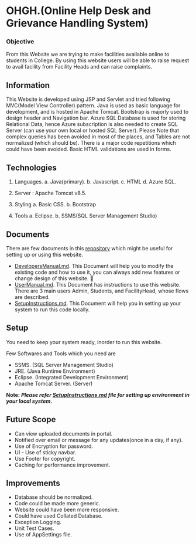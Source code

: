 # OHGH.(Online Help Desk and Grievance Handling System)

### Objective
  From this Website we are trying to make facilities available online to students in College.
By using this website users will be able to raise request to avail facility from Facility Heads and can raise complaints.

## Information
  This Website is developed using JSP and Servlet and tried following MVC(Model View Controller) pattern. Java is used as basic language for development, and is hosted in Apache Tomcat. Bootstrap is majorly used to design header and Navigation bar. Azure SQL Database is used for storing Relational Data, hence Azure subscription is also needed to create SQL Server (can use your own local or hosted SQL Server). Please Note that complex queries has been avoided in most of the places, and Tables are not normalized (which should be). There is a major code repetitions which could have been avoided. Basic HTML validations are used in forms.

## Technologies
  1. Languages.
    a. Java(primary).
    b. Javascript.
    c. HTML
    d. Azure SQL.
  
  2. Server : Apache Tomcat v8.5.
  
  3. Styling
    a. Basic CSS.
    b. Bootstrap
  
  4. Tools
    a. Eclipse.
    b. SSMS(SQL Server Management Studio)
    
## Documents
  There are few documents in this [repository](https://github.com/kumaramitrou/OHGH) which might be useful for setting up or using this website. 
  * [DevelopersManual.md](DevelopersManual.md).
    This Document will help you to modify the existing code and how to use it, you can always add new features or change design of this website. :slightly_smiling_face:
  * [UserManual.md](UserManual.md).
    This Document has instructions to use this website. There are 3 main users Admin, Students, and FacilityHead, whose flows are described.
  * [SetupInstructions.md](SetupInstructions.md).
    This Document will help you in setting up your system to run this code locally.

## Setup
  You need to keep your system ready, inorder to run this website.
 
Few Softwares and Tools which you need are
  * SSMS. (SQL Server Management Studio)
  * JRE. (Java Runtime Environment)
  * Eclipse. (Integrated Development Environment)
  * Apache Tomcat Server. (Server)
  
__Note:__ ***Please refer [SetupInstructions.md](SetupInstructions.md) file for setting up environment in your local system.***

## Future Scope
  * Can view uploaded documents in portal.
  * Notified over email or message for any updates(once in a day, if any).
  * Use of Encryption for password.
  * UI - Use of sticky navbar.
  * Use Footer for copyright.
  * Caching for performance improvement.

## Improvements
  * Database should be normalized.
  * Code could be made more generic.
  * Website could have been more responsive.
  * Could have used Collated Database.
  * Exception Logging.
  * Unit Test Cases.
  * Use of AppSettings file.
